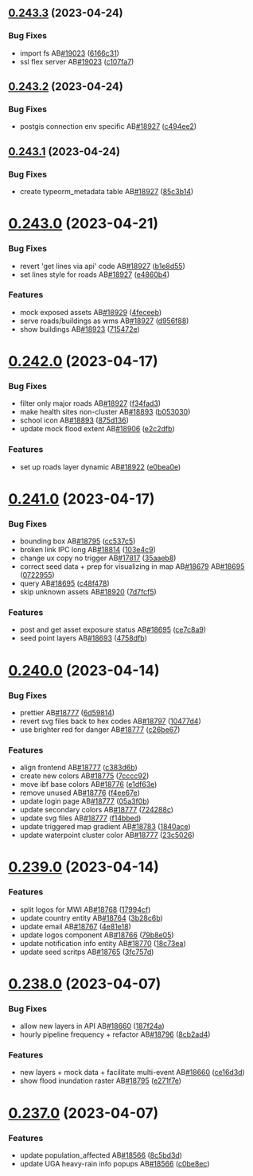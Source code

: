 ## [0.243.3](https://github.com/rodekruis/IBF-system/compare/v0.243.2...v0.243.3) (2023-04-24)


### Bug Fixes

* import fs AB[#19023](https://github.com/rodekruis/IBF-system/issues/19023) ([6166c31](https://github.com/rodekruis/IBF-system/commit/6166c31aacd723340b6d1c641b768bd5ffcc558c))
* ssl flex server AB[#19023](https://github.com/rodekruis/IBF-system/issues/19023) ([c107fa7](https://github.com/rodekruis/IBF-system/commit/c107fa7cdfc472660fdc03c93b654fda6514b30c))



## [0.243.2](https://github.com/rodekruis/IBF-system/compare/v0.243.1...v0.243.2) (2023-04-24)


### Bug Fixes

* postgis connection env specific AB[#18927](https://github.com/rodekruis/IBF-system/issues/18927) ([c494ee2](https://github.com/rodekruis/IBF-system/commit/c494ee2481490737ff36c7ec49a49649e420ae52))



## [0.243.1](https://github.com/rodekruis/IBF-system/compare/v0.243.0...v0.243.1) (2023-04-24)


### Bug Fixes

* create typeorm_metadata table AB[#18927](https://github.com/rodekruis/IBF-system/issues/18927) ([85c3b14](https://github.com/rodekruis/IBF-system/commit/85c3b144afa3889bd5b6c09d1c71667c614e147b))



# [0.243.0](https://github.com/rodekruis/IBF-system/compare/v0.242.0...v0.243.0) (2023-04-21)


### Bug Fixes

* revert 'get lines via api' code AB[#18927](https://github.com/rodekruis/IBF-system/issues/18927) ([b1e8d55](https://github.com/rodekruis/IBF-system/commit/b1e8d550e8fb56b2826537c4b48d3130d5ae290a))
* set lines style for roads AB[#18927](https://github.com/rodekruis/IBF-system/issues/18927) ([e4860b4](https://github.com/rodekruis/IBF-system/commit/e4860b49a6e21b3fa1ae65f4cb021d6f2ef915c0))


### Features

* mock exposed assets AB[#18929](https://github.com/rodekruis/IBF-system/issues/18929) ([4feceeb](https://github.com/rodekruis/IBF-system/commit/4feceeb4822fa1fa5bb72306b789633e38449a47))
* serve roads/buildings as wms AB[#18927](https://github.com/rodekruis/IBF-system/issues/18927) ([d956f88](https://github.com/rodekruis/IBF-system/commit/d956f880c5ab6dc551628b8ba2e1a9ce193f2d5d))
* show buildings AB[#18923](https://github.com/rodekruis/IBF-system/issues/18923) ([715472e](https://github.com/rodekruis/IBF-system/commit/715472eb4ed6801acbf115cf47cc9b80c5b1c603))



# [0.242.0](https://github.com/rodekruis/IBF-system/compare/v0.241.0...v0.242.0) (2023-04-17)


### Bug Fixes

* filter only major roads AB[#18927](https://github.com/rodekruis/IBF-system/issues/18927) ([f34fad3](https://github.com/rodekruis/IBF-system/commit/f34fad3730ab9d93dc41a30005e7e4d6bd9c7acb))
* make health sites non-cluster AB[#18893](https://github.com/rodekruis/IBF-system/issues/18893) ([b053030](https://github.com/rodekruis/IBF-system/commit/b053030f393a60e6edde94cec4dedc9622c455cd))
* school icon AB[#18893](https://github.com/rodekruis/IBF-system/issues/18893) ([875d136](https://github.com/rodekruis/IBF-system/commit/875d1365164ee243e9eae78c05ec4d8a22307282))
* update mock flood extent AB[#18906](https://github.com/rodekruis/IBF-system/issues/18906) ([e2c2dfb](https://github.com/rodekruis/IBF-system/commit/e2c2dfb9c4ac3ea96a191764c5f28b36ce30a102))


### Features

* set up roads layer dynamic AB[#18922](https://github.com/rodekruis/IBF-system/issues/18922) ([e0bea0e](https://github.com/rodekruis/IBF-system/commit/e0bea0ee0e417eac98e829d807fcf014eb0156d9))



# [0.241.0](https://github.com/rodekruis/IBF-system/compare/v0.240.0...v0.241.0) (2023-04-17)


### Bug Fixes

* bounding box AB[#18795](https://github.com/rodekruis/IBF-system/issues/18795) ([cc537c5](https://github.com/rodekruis/IBF-system/commit/cc537c5c37912f45e6d29e0563755c6228b6be23))
* broken link IPC long AB[#18814](https://github.com/rodekruis/IBF-system/issues/18814) ([103e4c9](https://github.com/rodekruis/IBF-system/commit/103e4c99d4aca214ec64e13d90f000b4947861e5))
* change ux copy no trigger AB[#17817](https://github.com/rodekruis/IBF-system/issues/17817) ([35aaeb8](https://github.com/rodekruis/IBF-system/commit/35aaeb841dc78222a2c147904e8462b18d449d77))
* correct seed data + prep for visualizing in map AB[#18679](https://github.com/rodekruis/IBF-system/issues/18679) AB[#18695](https://github.com/rodekruis/IBF-system/issues/18695) ([0722955](https://github.com/rodekruis/IBF-system/commit/0722955a48fc762f01d5fa03e8aafeda5d56ce64))
* query AB[#18695](https://github.com/rodekruis/IBF-system/issues/18695) ([c48f478](https://github.com/rodekruis/IBF-system/commit/c48f478911beb6594ec63c3b3196edfdb77e10c7))
* skip unknown assets AB[#18920](https://github.com/rodekruis/IBF-system/issues/18920) ([7d7fcf5](https://github.com/rodekruis/IBF-system/commit/7d7fcf5e9b346b36d32f3dd7f33e56b9982dcba2))


### Features

* post and get asset exposure status AB[#18695](https://github.com/rodekruis/IBF-system/issues/18695) ([ce7c8a9](https://github.com/rodekruis/IBF-system/commit/ce7c8a9e1141d09a60e9e4915031891633126482))
* seed point layers AB[#18693](https://github.com/rodekruis/IBF-system/issues/18693) ([4758dfb](https://github.com/rodekruis/IBF-system/commit/4758dfbce9cc17abad5b7431d6df5e6c50d94fc5))



# [0.240.0](https://github.com/rodekruis/IBF-system/compare/v0.239.0...v0.240.0) (2023-04-14)


### Bug Fixes

* prettier AB[#18777](https://github.com/rodekruis/IBF-system/issues/18777) ([6d59814](https://github.com/rodekruis/IBF-system/commit/6d598141bd8abf323501008dbe77d0b6d10690cf))
* revert svg files back to hex codes AB[#18797](https://github.com/rodekruis/IBF-system/issues/18797) ([10477d4](https://github.com/rodekruis/IBF-system/commit/10477d4a4f71685b32c726592091aa8d263dcc9c))
* use brighter red for danger AB[#18777](https://github.com/rodekruis/IBF-system/issues/18777) ([c26be67](https://github.com/rodekruis/IBF-system/commit/c26be67024e5ff893b079efb17cea5bf0fbc3349))


### Features

* align frontend AB[#18777](https://github.com/rodekruis/IBF-system/issues/18777) ([c383d6b](https://github.com/rodekruis/IBF-system/commit/c383d6ba1b50baba7039bfaca0093e80f2f05713))
* create new colors AB[#18775](https://github.com/rodekruis/IBF-system/issues/18775) ([7cccc92](https://github.com/rodekruis/IBF-system/commit/7cccc9286ca2f0bbf7c3d963bd337f3961c04d3b))
* move ibf base colors AB[#18776](https://github.com/rodekruis/IBF-system/issues/18776) ([e1df63e](https://github.com/rodekruis/IBF-system/commit/e1df63e3d57a30ec6aa43f703a3d7c1c51614aea))
* remove unused AB[#18776](https://github.com/rodekruis/IBF-system/issues/18776) ([f4ee67e](https://github.com/rodekruis/IBF-system/commit/f4ee67ea1a052d454f4506118054a04faf53b01d))
* update login page AB[#18777](https://github.com/rodekruis/IBF-system/issues/18777) ([05a3f0b](https://github.com/rodekruis/IBF-system/commit/05a3f0b2efb319f5d4a115cd6472cc2e47b4df63))
* update secondary colors AB[#18777](https://github.com/rodekruis/IBF-system/issues/18777) ([724288c](https://github.com/rodekruis/IBF-system/commit/724288cddc1185fa82152ac9f71b30fce7534de3))
* update svg files AB[#18777](https://github.com/rodekruis/IBF-system/issues/18777) ([f14bbed](https://github.com/rodekruis/IBF-system/commit/f14bbed91dc8011a988215a333000d28e3406d35))
* update triggered map gradient AB[#18783](https://github.com/rodekruis/IBF-system/issues/18783) ([1840ace](https://github.com/rodekruis/IBF-system/commit/1840ace896a43a02d034842b46ca600bde40b2b6))
* update waterpoint cluster color AB[#18777](https://github.com/rodekruis/IBF-system/issues/18777) ([23c5026](https://github.com/rodekruis/IBF-system/commit/23c5026806ce3c1ddbc081703b46322795140739))



# [0.239.0](https://github.com/rodekruis/IBF-system/compare/v0.238.0...v0.239.0) (2023-04-14)


### Features

* split logos for MWI AB[#18768](https://github.com/rodekruis/IBF-system/issues/18768) ([17994cf](https://github.com/rodekruis/IBF-system/commit/17994cf96a99746fa87935de118a8d80f4466cea))
* update country entity AB[#18764](https://github.com/rodekruis/IBF-system/issues/18764) ([3b28c6b](https://github.com/rodekruis/IBF-system/commit/3b28c6b092065fdf89da1ac50d7ced14bea84733))
* update email AB[#18767](https://github.com/rodekruis/IBF-system/issues/18767) ([4e81e18](https://github.com/rodekruis/IBF-system/commit/4e81e18849273f1fac690d192314ca685577c05c))
* update logos component AB[#18766](https://github.com/rodekruis/IBF-system/issues/18766) ([79b8e05](https://github.com/rodekruis/IBF-system/commit/79b8e05543d32b230501d73f45535e05590c7b07))
* update notification info entity AB[#18770](https://github.com/rodekruis/IBF-system/issues/18770) ([18c73ea](https://github.com/rodekruis/IBF-system/commit/18c73ea9aa5fb2ad89b2ab52c052d0a385bac032))
* update seed scritps AB[#18765](https://github.com/rodekruis/IBF-system/issues/18765) ([3fc757d](https://github.com/rodekruis/IBF-system/commit/3fc757dca5847dbc285f58aafa10967313cf8c3d))



# [0.238.0](https://github.com/rodekruis/IBF-system/compare/v0.237.0...v0.238.0) (2023-04-07)


### Bug Fixes

* allow new layers in API AB[#18660](https://github.com/rodekruis/IBF-system/issues/18660) ([187f24a](https://github.com/rodekruis/IBF-system/commit/187f24a49354b2e5714dfe26509636e47c4e063e))
* hourly pipeline frequency + refactor AB[#18796](https://github.com/rodekruis/IBF-system/issues/18796) ([8cb2ad4](https://github.com/rodekruis/IBF-system/commit/8cb2ad42e4dc4a980d44924b46fe9cb18eb7198d))


### Features

* new layers + mock data + facilitate multi-event AB[#18660](https://github.com/rodekruis/IBF-system/issues/18660) ([ce16d3d](https://github.com/rodekruis/IBF-system/commit/ce16d3d753302dc5616018b1dca033a01c7cdd1b))
* show flood inundation raster AB[#18795](https://github.com/rodekruis/IBF-system/issues/18795) ([e271f7e](https://github.com/rodekruis/IBF-system/commit/e271f7efa79307e8c9a1c5dfb6a172229ae481e7))



# [0.237.0](https://github.com/rodekruis/IBF-system/compare/v0.236.0...v0.237.0) (2023-04-07)


### Features

* update population_affected AB[#18566](https://github.com/rodekruis/IBF-system/issues/18566) ([8c5bd3d](https://github.com/rodekruis/IBF-system/commit/8c5bd3d6532e45f5243b8c9358003d8143eacac5))
* update UGA heavy-rain info popups AB[#18566](https://github.com/rodekruis/IBF-system/issues/18566) ([c0be8ec](https://github.com/rodekruis/IBF-system/commit/c0be8ec9eb5ee307a6d8afa4044560f4b02fb85d))



